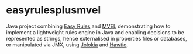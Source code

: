 # easyrulesplusmvel

Java project combining [Easy Rules](http://www.easyrules.org/) and [MVEL](http://mvel.codehaus.org/) demonstrating how to implement a lightweight rules engine in Java and enabling decisions to be represented as strings, hence externalised in properties files or databases, or manipulated via JMX, using [Jolokia](https://jolokia.org/) and [Hawtio](http://hawt.io/).
